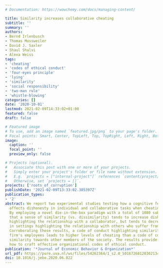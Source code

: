 ```yaml
---
# Documentation: https://wowchemy.com/docs/managing-content/

title: Similarity increases collaborative cheating
subtitle: ''
summary: ''
authors:
- Bernd Irlenbusch
- Thomas Mussweiler
- David J. Saxler
- Shaul Shalvi
- Alexa Weiss
tags:
- 'cheating'
- 'codes of ethical conduct'
- 'four-eyes principle'
- 'lying'
- 'similarity'
- 'social responsibility'
- 'two-man rule'
- 'whistle-blowing'
categories: []
date: '2020-10-01'
lastmod: 2021-02-09T14:33:02+01:00
featured: false
draft: false

# Featured image
# To use, add an image named `featured.jpg/png` to your page's folder.
# Focal points: Smart, Center, TopLeft, Top, TopRight, Left, Right, BottomLeft, Bottom, BottomRight.
image:
  caption: ''
  focal_point: ''
  preview_only: false

# Projects (optional).
#   Associate this post with one or more of your projects.
#   Simply enter your project's folder or file name without extension.
#   E.g. `projects = ["internal-project"]` references `content/project/deep-learning/index.md`.
#   Otherwise, set `projects = []`.
projects: ['roots_of_corruption']
publishDate: '2021-02-09T13:33:02.385397Z'
publication_types:
- '2'
abstract: We report two experimental studies testing how a cognitive feeling of similarity
  affects dishonesty in individual and collaborative tasks when cheating hurts others.
  By employing a novel die-in-the-box paradigm with a total of 1080 subjects, we find
  that a sense of similarity (vs. dissimilarity) tends to increase dishonesty in settings
  highlighting the relationship with a collaborator, but tends to decrease dishonesty
  in settings highlighting the relationship with others who suffer from cheating.
  Corroborating these results, a code of conduct highlighting similarity towards the
  firm's employees leads to higher levels of cheating than a code of conduct highlighting
  similarity towards other members of the society. The results provide insights into
  how to craft effective organizational codes of ethical conduct.
publication: '*Journal of Economic Behavior & Organization*'
url_pdf: https://pure.uva.nl/ws/files/54262364/1_s2.0_S0167268120302134_main.pdf
doi: 10.1016/j.jebo.2020.06.022
---
```

